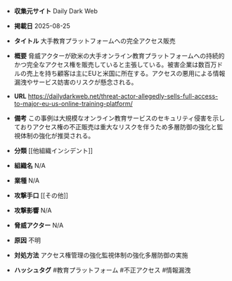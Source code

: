 - **収集元サイト**
Daily Dark Web

- **掲載日**
2025-08-25

- **タイトル**
大手教育プラットフォームへの完全アクセス販売

- **概要**
脅威アクターが欧米の大手オンライン教育プラットフォームへの持続的かつ完全なアクセス権を販売していると主張している。被害企業は数百万ドルの売上を持ち顧客は主にEUと米国に所在する。アクセスの悪用による情報漏洩やサービス妨害のリスクが懸念される。

- **URL**
https://dailydarkweb.net/threat-actor-allegedly-sells-full-access-to-major-eu-us-online-training-platform/

- **備考**
この事例は大規模なオンライン教育サービスのセキュリティ侵害を示しておりアクセス権の不正販売は重大なリスクを伴うため多層防御の強化と監視体制の強化が推奨される。

- **分類**
[[他組織インシデント]]

- **組織名**
N/A

- **業種**
N/A

- **攻撃手口**
[[その他]]

- **攻撃影響**
N/A

- **脅威アクター**
N/A

- **原因**
不明

- **対処方法**
アクセス権管理の強化監視体制の強化多層防御の実施

- **ハッシュタグ**
#教育プラットフォーム #不正アクセス #情報漏洩
